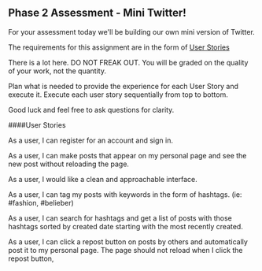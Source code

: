 Phase 2 Assessment - Mini Twitter!
----------------------------------

For your assessment today we'll be building our own mini version of Twitter.

The requirements for this assignment are in the form of [User Stories](http://en.wikipedia.org/wiki/User_story)

There is a lot here. DO NOT FREAK OUT. You will be graded on the quality of your work, not the quantity.

Plan what is needed to provide the experience for each User Story and execute it. Execute each user story sequentially from top to bottom.

Good luck and feel free to ask questions for clarity.

####User Stories

As a user, I can register for an account and sign in.

As a user, I can make posts that appear on my personal page and see the new post without reloading the page.

As a user, I would like a clean and approachable interface.

As a user, I can tag my posts with keywords in the form of hashtags. (ie: #fashion, #belieber)

As a user, I can search for hashtags and get a list of posts with those hashtags sorted by created date starting with the most recently created.

As a user, I can click a repost button on posts by others and automatically post it to my personal page. The page should not reload when I click the repost button,
